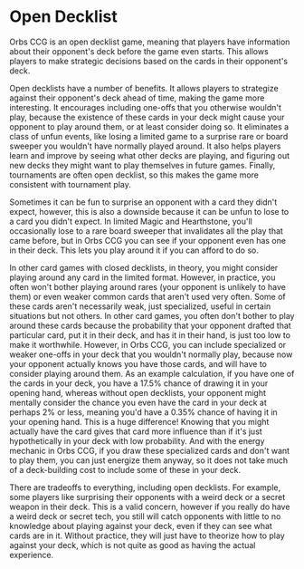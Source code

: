 # Open Decklist

Orbs CCG is an open decklist game, meaning that players have information about their opponent's deck before the game even starts. This allows players to make strategic decisions based on the cards in their opponent's deck.

Open decklists have a number of benefits. It allows players to strategize against their opponent's deck ahead of time, making the game more interesting. It encourages including one-offs that you otherwise wouldn't play, because the existence of these cards in your deck might cause your opponent to play around them, or at least consider doing so. It eliminates a class of unfun events, like losing a limited game to a surprise rare or board sweeper you wouldn't have normally played around. It also helps players learn and improve by seeing what other decks are playing, and figuring out new decks they might want to play themselves in future games. Finally, tournaments are often open decklist, so this makes the game more consistent with tournament play.

Sometimes it can be fun to surprise an opponent with a card they didn't expect, however, this is also a downside because it can be unfun to lose to a card you didn't expect. In limited Magic and Hearthstone, you'll occasionally lose to a rare board sweeper that invalidates all the play that came before, but in Orbs CCG you can see if your opponent even has one in their deck. This lets you play around it if you can afford to do so.

In other card games with closed decklists, in theory, you might consider playing around any card in the limited format. However, in practice, you often won't bother playing around rares (your opponent is unlikely to have them) or even weaker common cards that aren't used very often. Some of these cards aren't necessarily weak, just specialized, useful in certain situations but not others. In other card games, you often don't bother to play around these cards because the probability that your opponent drafted that particular card, put it in their deck, and has it in their hand, is just too low to make it worthwhile. However, in Orbs CCG, you can include specialized or weaker one-offs in your deck that you wouldn't normally play, because now your opponent actually knows you have those cards, and will have to consider playing around them. As an example calculation, if you have one of the cards in your deck, you have a 17.5% chance of drawing it in your opening hand, whereas without open decklists, your opponent might mentally consider the chance you even have the card in your deck at perhaps 2% or less, meaning you'd have a 0.35% chance of having it in your opening hand. This is a huge difference! Knowing that you might actually have the card gives that card more influence than if it's just hypothetically in your deck with low probability. And with the energy mechanic in Orbs CCG, if you draw these specialized cards and don't want to play them, you can just energize them anyway, so it does not take much of a deck-building cost to include some of these in your deck.

There are tradeoffs to everything, including open decklists. For example, some players like surprising their opponents with a weird deck or a secret weapon in their deck. This is a valid concern, however if you really do have a weird deck or secret tech, you still will catch opponents with little to no knowledge about playing against your deck, even if they can see what cards are in it. Without practice, they will just have to theorize how to play against your deck, which is not quite as good as having the actual experience.
